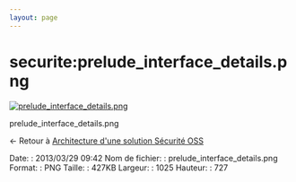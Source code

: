 ```yaml
---
layout: page
---
```


securite:prelude\_interface\_details.png
========================================

[![prelude\_interface\_details.png](..//assets/media/securite/prelude_interface_details.png@cache=&w=900&h=638 "prelude_interface_details.png")](..//assets/media/securite/prelude_interface_details.png@cache= "Afficher le fichier original")

prelude\_interface\_details.png

← Retour à [Architecture d'une solution Sécurité
OSS](../../securite/architecture-oss/start.html "securite:architecture-oss:start")

Date:
:   2013/03/29 09:42
Nom de fichier:
:   prelude\_interface\_details.png
Format:
:   PNG
Taille:
:   427KB
Largeur:
:   1025
Hauteur:
:   727

